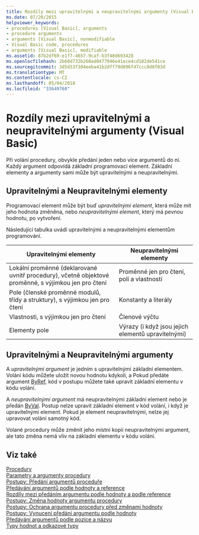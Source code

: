 ```yaml
---
title: Rozdíly mezi upravitelnými a neupravitelnými argumenty (Visual Basic)
ms.date: 07/20/2015
helpviewer_keywords:
- procedures [Visual Basic], arguments
- procedure arguments
- arguments [Visual Basic], nonmodifiable
- Visual Basic code, procedures
- arguments [Visual Basic], modifiable
ms.assetid: 87b2df69-e1f7-4657-9caf-b3f48d693428
ms.openlocfilehash: 2b60d732b260ad0477946e41ece4cd182de541ce
ms.sourcegitcommit: 3d5d33f384eeba41b2dff79d096f47ccc8d8f03d
ms.translationtype: MT
ms.contentlocale: cs-CZ
ms.lasthandoff: 05/04/2018
ms.locfileid: "33649760"
---
```

# <a name="differences-between-modifiable-and-nonmodifiable-arguments-visual-basic"></a>Rozdíly mezi upravitelnými a neupravitelnými argumenty (Visual Basic)
Při volání procedury, obvykle předání jeden nebo více argumentů do ní. Každý argument odpovídá základní programovací element. Základní elementy a argumenty sami může být upravitelnými a neupravitelnými.  
  
## <a name="modifiable-and-nonmodifiable-elements"></a>Upravitelnými a Neupravitelnými elementy  
 Programovací element může být buď *upravitelnými element*, která může mít jeho hodnota změněna, nebo *neupravitelnými element*, který má pevnou hodnotu, po vytvoření.  
  
 Následující tabulka uvádí upravitelnými a neupravitelnými elementům programování.  
  
|Upravitelnými elementy|Neupravitelnými elementy|  
|-------------------------|----------------------------|  
|Lokální proměnné (deklarované uvnitř procedury), včetně objektové proměnné, s výjimkou jen pro čtení|Proměnné jen pro čtení, polí a vlastností|  
|Pole (členské proměnné modulů, třídy a struktury), s výjimkou jen pro čtení|Konstanty a literály|  
|Vlastnosti, s výjimkou jen pro čtení|Členové výčtu|  
|Elementy pole|Výrazy (i když jsou jejich elementů upravitelnými)|  
  
## <a name="modifiable-and-nonmodifiable-arguments"></a>Upravitelnými a Neupravitelnými argumenty  
 A *upravitelnými argument* je jedním s upravitelnými základní elementem. Volání kódu můžete uložit novou hodnotu kdykoli, a Pokud předáte argument [ByRef](../../../../visual-basic/language-reference/modifiers/byref.md), kód v postupu můžete také upravit základní elementu v kódu volání.  
  
 A *neupravitelnými argument* má neupravitelnými základní element nebo je předán [ByVal](../../../../visual-basic/language-reference/modifiers/byval.md). Postup nelze upravit základní element v kód volání, i když je upravitelnými element. Pokud je element neupravitelnými, nelze jej upravovat volání samotný kód.  
  
 Volané procedury může změnit jeho místní kopii neupravitelnými argument, ale tato změna nemá vliv na základní elementu v kódu volání.  
  
## <a name="see-also"></a>Viz také  
 [Procedury](./index.md)  
 [Parametry a argumenty procedury](./procedure-parameters-and-arguments.md)  
 [Postupy: Předání argumentů proceduře](./how-to-pass-arguments-to-a-procedure.md)  
 [Předávání argumentů podle hodnoty a reference](./passing-arguments-by-value-and-by-reference.md)  
 [Rozdíly mezi předáním argumentu podle hodnoty a podle reference](./differences-between-passing-an-argument-by-value-and-by-reference.md)  
 [Postupy: Změna hodnoty argumentu procedury](./how-to-change-the-value-of-a-procedure-argument.md)  
 [Postupy: Ochrana argumentu procedury před změnami hodnoty](./how-to-protect-a-procedure-argument-against-value-changes.md)  
 [Postupy: Vynucení předání argumentu podle hodnoty](./how-to-force-an-argument-to-be-passed-by-value.md)  
 [Předávání argumentů podle pozice a názvu](./passing-arguments-by-position-and-by-name.md)  
 [Typy hodnot a odkazové typy](../../../../visual-basic/programming-guide/language-features/data-types/value-types-and-reference-types.md)
